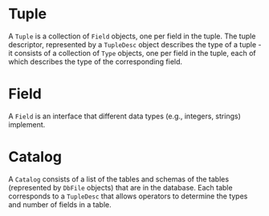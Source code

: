 # Tuple

A `Tuple` is a collection of `Field` objects, one per field in the tuple. The tuple descriptor, represented by a `TupleDesc` object describes the type of a tuple - it consists of a collection of `Type` objects, one per field in the tuple, each of which describes the type of the corresponding field.

# Field

A `Field` is an interface that different data types (e.g., integers, strings) implement.

# Catalog

A `Catalog` consists of a list of the tables and schemas of the tables (represented by `DbFile` objects) that are in the database. Each table corresponds to a `TupleDesc` that allows operators to determine the types and number of fields in a table.
